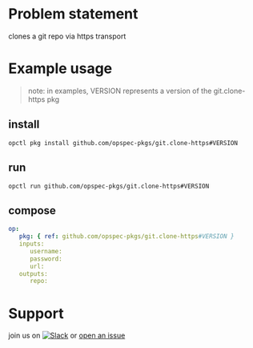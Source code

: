 # Problem statement
clones a git repo via https transport

# Example usage

> note: in examples, VERSION represents a version of the git.clone-https pkg

## install

```shell
opctl pkg install github.com/opspec-pkgs/git.clone-https#VERSION
```

## run

```
opctl run github.com/opspec-pkgs/git.clone-https#VERSION
```

## compose

```yaml
op:
   pkg: { ref: github.com/opspec-pkgs/git.clone-https#VERSION }
   inputs: 
      username:
      password:
      url:
   outputs:
      repo:
```

# Support

join us on [![Slack](https://opspec-slackin.herokuapp.com/badge.svg)](https://opspec-slackin.herokuapp.com/)
or [open an issue](https://github.com/opspec-pkgs/git.clone-https/issues)
